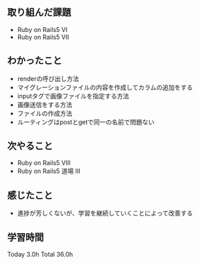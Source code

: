 ## 取り組んだ課題
- Ruby on Rails5 VI
- Ruby on Rails5 VII
## わかったこと
- renderの呼び出し方法
- マイグレーションファイルの内容を作成してカラムの追加をする
- inputタグで画像ファイルを指定する方法
- 画像送信をする方法
- ファイルの作成方法
- ルーティングはpostとgetで同一の名前で問題ない
## 次やること
- Ruby on Rails5 VIII
- Ruby on Rails5 道場 III
## 感じたこと
- 進捗が芳しくないが、学習を継続していくことによって改善する
## 学習時間
Today 3.0h Total 36.0h
